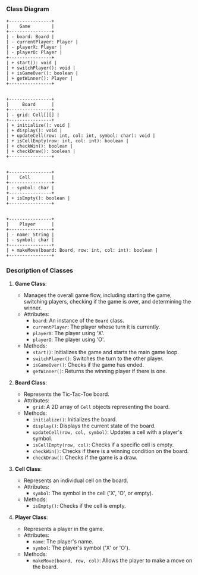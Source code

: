 ### Class Diagram

```plaintext
+----------------+
|    Game        |
+----------------+
| - board: Board |
| - currentPlayer: Player |
| - playerX: Player |
| - playerO: Player |
+----------------+
| + start(): void |
| + switchPlayer(): void |
| + isGameOver(): boolean |
| + getWinner(): Player |
+----------------+


+----------------+
|     Board      |
+----------------+
| - grid: Cell[][] |
+----------------+
| + initialize(): void |
| + display(): void |
| + updateCell(row: int, col: int, symbol: char): void |
| + isCellEmpty(row: int, col: int): boolean |
| + checkWin(): boolean |
| + checkDraw(): boolean |
+----------------+


+----------------+
|    Cell        |
+----------------+
| - symbol: char |
+----------------+
| + isEmpty(): boolean |
+----------------+


+----------------+
|    Player      |
+----------------+
| - name: String |
| - symbol: char |
+----------------+
| + makeMove(board: Board, row: int, col: int): boolean |
+----------------+
```

### Description of Classes

1. **Game Class**: 
   - Manages the overall game flow, including starting the game, switching players, checking if the game is over, and determining the winner.
   - Attributes:
     - `board`: An instance of the `Board` class.
     - `currentPlayer`: The player whose turn it is currently.
     - `playerX`: The player using 'X'.
     - `playerO`: The player using 'O'.
   - Methods:
     - `start()`: Initializes the game and starts the main game loop.
     - `switchPlayer()`: Switches the turn to the other player.
     - `isGameOver()`: Checks if the game has ended.
     - `getWinner()`: Returns the winning player if there is one.

2. **Board Class**: 
   - Represents the Tic-Tac-Toe board.
   - Attributes:
     - `grid`: A 2D array of `Cell` objects representing the board.
   - Methods:
     - `initialize()`: Initializes the board.
     - `display()`: Displays the current state of the board.
     - `updateCell(row, col, symbol)`: Updates a cell with a player's symbol.
     - `isCellEmpty(row, col)`: Checks if a specific cell is empty.
     - `checkWin()`: Checks if there is a winning condition on the board.
     - `checkDraw()`: Checks if the game is a draw.

3. **Cell Class**: 
   - Represents an individual cell on the board.
   - Attributes:
     - `symbol`: The symbol in the cell ('X', 'O', or empty).
   - Methods:
     - `isEmpty()`: Checks if the cell is empty.

4. **Player Class**: 
   - Represents a player in the game.
   - Attributes:
     - `name`: The player's name.
     - `symbol`: The player's symbol ('X' or 'O').
   - Methods:
     - `makeMove(board, row, col)`: Allows the player to make a move on the board.